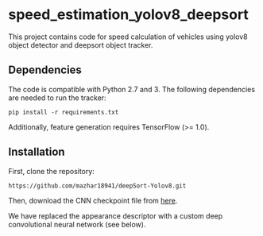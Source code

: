 # speed_estimation_yolov8_deepsort
This project contains code for speed calculation of vehicles using yolov8 object detector and deepsort object tracker.

## Dependencies

The code is compatible with Python 2.7 and 3. The following dependencies are
needed to run the tracker:

```
pip install -r requirements.txt
```
Additionally, feature generation requires TensorFlow (>= 1.0).

## Installation

First, clone the repository:
```
https://github.com/mazhar18941/deepSort-Yolov8.git
```
Then, download the CNN checkpoint file from
[here](https://drive.google.com/open?id=18fKzfqnqhqW3s9zwsCbnVJ5XF2JFeqMp).



We have replaced the appearance descriptor with a custom deep convolutional
neural network (see below).

